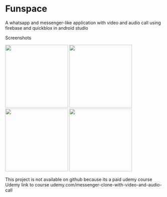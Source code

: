 # Funspace
A whatsapp and messenger-like application with video and audio call using firebase and quickblox in android studio

Screenshots
<p float="left">
  <img src="https://user-images.githubusercontent.com/15949588/52340408-fed8ae00-2a0f-11e9-8392-a67633b0dbac.png" width="200" />
  <img src="https://user-images.githubusercontent.com/15949588/52340410-01d39e80-2a10-11e9-89b2-7bf17f81dd56.png" width="200" /> 
  <img src="https://user-images.githubusercontent.com/15949588/52340416-04ce8f00-2a10-11e9-8e10-30fb0744e86b.png" width="200" />
  <img src="https://user-images.githubusercontent.com/15949588/52340420-05ffbc00-2a10-11e9-9646-04b79aa36297.png" width="200" />
</p>

This project is not available on github because its a paid udemy course
Udemy link to course  udemy.com/messenger-clone-with-video-and-audio-call

